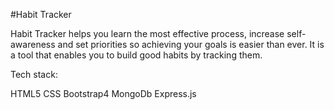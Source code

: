 #Habit Tracker

Habit Tracker helps you learn the most effective process, increase self-awareness and set priorities so achieving your goals is easier than ever. It is a tool that enables you to build good habits by tracking them.


Tech stack:

HTML5
CSS
Bootstrap4
MongoDb
Express.js
